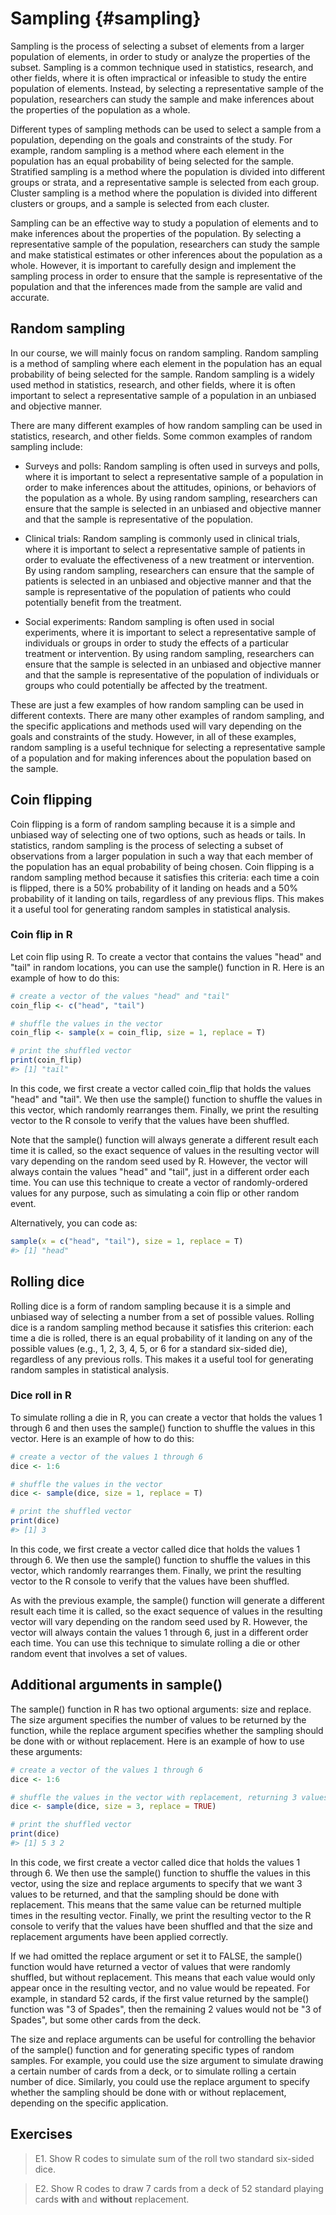 # Sampling {#sampling}

Sampling is the process of selecting a subset of elements from a larger population of elements, in order to study or analyze the properties of the subset. Sampling is a common technique used in statistics, research, and other fields, where it is often impractical or infeasible to study the entire population of elements. Instead, by selecting a representative sample of the population, researchers can study the sample and make inferences about the properties of the population as a whole.

Different types of sampling methods can be used to select a sample from a population, depending on the goals and constraints of the study. For example, random sampling is a method where each element in the population has an equal probability of being selected for the sample. Stratified sampling is a method where the population is divided into different groups or strata, and a representative sample is selected from each group. Cluster sampling is a method where the population is divided into different clusters or groups, and a sample is selected from each cluster.

Sampling can be an effective way to study a population of elements and to make inferences about the properties of the population. By selecting a representative sample of the population, researchers can study the sample and make statistical estimates or other inferences about the population as a whole. However, it is important to carefully design and implement the sampling process in order to ensure that the sample is representative of the population and that the inferences made from the sample are valid and accurate.

## Random sampling
In our course, we will mainly focus on random sampling. Random sampling is a method of sampling where each element in the population has an equal probability of being selected for the sample. Random sampling is a widely used method in statistics, research, and other fields, where it is often important to select a representative sample of a population in an unbiased and objective manner.

There are many different examples of how random sampling can be used in statistics, research, and other fields. Some common examples of random sampling include:

* Surveys and polls: Random sampling is often used in surveys and polls, where it is important to select a representative sample of a population in order to make inferences about the attitudes, opinions, or behaviors of the population as a whole. By using random sampling, researchers can ensure that the sample is selected in an unbiased and objective manner and that the sample is representative of the population.

* Clinical trials: Random sampling is commonly used in clinical trials, where it is important to select a representative sample of patients in order to evaluate the effectiveness of a new treatment or intervention. By using random sampling, researchers can ensure that the sample of patients is selected in an unbiased and objective manner and that the sample is representative of the population of patients who could potentially benefit from the treatment.

* Social experiments: Random sampling is often used in social experiments, where it is important to select a representative sample of individuals or groups in order to study the effects of a particular treatment or intervention. By using random sampling, researchers can ensure that the sample is selected in an unbiased and objective manner and that the sample is representative of the population of individuals or groups who could potentially be affected by the treatment.

These are just a few examples of how random sampling can be used in different contexts. There are many other examples of random sampling, and the specific applications and methods used will vary depending on the goals and constraints of the study. However, in all of these examples, random sampling is a useful technique for selecting a representative sample of a population and for making inferences about the population based on the sample.

## Coin flipping
Coin flipping is a form of random sampling because it is a simple and unbiased way of selecting one of two options, such as heads or tails. In statistics, random sampling is the process of selecting a subset of observations from a larger population in such a way that each member of the population has an equal probability of being chosen. Coin flipping is a random sampling method because it satisfies this criteria: each time a coin is flipped, there is a 50% probability of it landing on heads and a 50% probability of it landing on tails, regardless of any previous flips. This makes it a useful tool for generating random samples in statistical analysis.

### Coin flip in R
Let coin flip using R. To create a vector that contains the values "head" and "tail" in random locations, you can use the sample() function in R. Here is an example of how to do this:
  

```r
# create a vector of the values "head" and "tail"
coin_flip <- c("head", "tail")

# shuffle the values in the vector
coin_flip <- sample(x = coin_flip, size = 1, replace = T)

# print the shuffled vector
print(coin_flip)
#> [1] "tail"
```

In this code, we first create a vector called coin_flip that holds the values "head" and "tail". We then use the sample() function to shuffle the values in this vector, which randomly rearranges them. Finally, we print the resulting vector to the R console to verify that the values have been shuffled.

Note that the sample() function will always generate a different result each time it is called, so the exact sequence of values in the resulting vector will vary depending on the random seed used by R. However, the vector will always contain the values "head" and "tail", just in a different order each time. You can use this technique to create a vector of randomly-ordered values for any purpose, such as simulating a coin flip or other random event.

Alternatively, you can code as:

```r
sample(x = c("head", "tail"), size = 1, replace = T)
#> [1] "head"
```

## Rolling dice

Rolling dice is a form of random sampling because it is a simple and unbiased way of selecting a number from a set of possible values. Rolling dice is a random sampling method because it satisfies this criterion: each time a die is rolled, there is an equal probability of it landing on any of the possible values (e.g., 1, 2, 3, 4, 5, or 6 for a standard six-sided die), regardless of any previous rolls. This makes it a useful tool for generating random samples in statistical analysis.

### Dice roll in R

To simulate rolling a die in R, you can create a vector that holds the values 1 through 6 and then uses the sample() function to shuffle the values in this vector. Here is an example of how to do this:

```r
# create a vector of the values 1 through 6
dice <- 1:6

# shuffle the values in the vector
dice <- sample(dice, size = 1, replace = T)

# print the shuffled vector
print(dice)
#> [1] 3
```

In this code, we first create a vector called dice that holds the values 1 through 6. We then use the sample() function to shuffle the values in this vector, which randomly rearranges them. Finally, we print the resulting vector to the R console to verify that the values have been shuffled.

As with the previous example, the sample() function will generate a different result each time it is called, so the exact sequence of values in the resulting vector will vary depending on the random seed used by R. However, the vector will always contain the values 1 through 6, just in a different order each time. You can use this technique to simulate rolling a die or other random event that involves a set of values.

## Additional arguments in sample()
The sample() function in R has two optional arguments: size and replace. The size argument specifies the number of values to be returned by the function, while the replace argument specifies whether the sampling should be done with or without replacement. Here is an example of how to use these arguments:
  

```r
# create a vector of the values 1 through 6
dice <- 1:6

# shuffle the values in the vector with replacement, returning 3 values
dice <- sample(dice, size = 3, replace = TRUE)

# print the shuffled vector
print(dice)
#> [1] 5 3 2
```

In this code, we first create a vector called dice that holds the values 1 through 6. We then use the sample() function to shuffle the values in this vector, using the size and replace arguments to specify that we want 3 values to be returned, and that the sampling should be done with replacement. This means that the same value can be returned multiple times in the resulting vector. Finally, we print the resulting vector to the R console to verify that the values have been shuffled and that the size and replacement arguments have been applied correctly.

If we had omitted the replace argument or set it to FALSE, the sample() function would have returned a vector of values that were randomly shuffled, but without replacement. This means that each value would only appear once in the resulting vector, and no value would be repeated. For example, in standard 52 cards, if the first value returned by the sample() function was "3 of Spades", then the remaining 2 values would not be "3 of Spades", but some other cards from the deck.

The size and replace arguments can be useful for controlling the behavior of the sample() function and for generating specific types of random samples. For example, you could use the size argument to simulate drawing a certain number of cards from a deck, or to simulate rolling a certain number of dice. Similarly, you could use the replace argument to specify whether the sampling should be done with or without replacement, depending on the specific application.


## Exercises
> E1. Show R codes to simulate sum of the roll two standard six-sided dice.

> E2. Show R codes to draw 7 cards from a deck of 52 standard playing cards **with** and **without** replacement.
